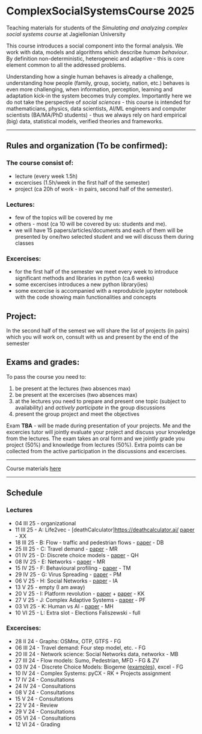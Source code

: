 # ComplexSocialSystemsCourse 2025

Teaching materials for students of the _Simulating and analyzing complex social systems course_ at Jagiellonian University

This course introduces a social component into the formal analysis. We work with data, models and algorithms which describe _human behaviour_. By definition non-deterministic, heterogeneic and adaptive - this is core element common to all the addressed problems. 

Understanding how a single human behaves is already a challenge, understanding how people (family, group, society, nation, etc.) behaves is even more challenging, when information, perception, learning and adaptation kick-in the system becomes truly complex. Importantly here we do not take the perspective of _social sciences_ - this course is intended for mathematicians, physics, data scientists, AI/ML engineers and computer scientists (BA/MA/PhD students) - thus we always rely on hard empirical (big) data, statistical models, verified theories and frameworks.



---

## Rules and organization (To be confirmed):

### The course consist of:
* lecture (every week 1.5h)
* excercises (1.5h/week in the first half of the semester)
* project (ca 20h of work - in pairs, second half of the semester).

### Lectures:

* few of the topics will be covered by me
* others - most (ca 10 will be covered by us: students and me).
* we will have 15 papers/articles/documents and each of them will be presented by one/two selected student and we will discuss them during classes



### Excercises:

* for the first half of the semester we meet every week to introduce significant methods and libraries in python (ca.6 weeks)
* some excercises introduces a new python library(ies)
* some excercise is accompanied with a reprodubicle jupyter notebook with the code showing main functionalities and concepts

## Project:

In the second half of the semest we will share the list of projects (in pairs) which you will work on, consult with us and present by the end of the semester

## Exams and grades:

To pass the course you need to:
1. be present at the lectures (two absences max) 
2. be present at the excercises (two absences max)
3. at the lectures you need to prepare and present one topic (subject to availability) and *actively participate* in the group discussions
4. present the group project and meet the objectives

Exam **TBA** - will be made during presentation of your projects. Me and the excercies tutor will jointly evaluate your project and discuss your knowledge from the lectures. The exam takes an oral form and we jointly grade you project (50%) and knowledge from lectures (50%). Extra points can be collected from the active participation in the discussions and excercises.

---

Course materials [here](https://github.com/RafalKucharskiPK/ComplexSocialSystemsCourse/blob/main/Course.ipynb)

----

## Schedule

### Lectures

* 04 III 25 - organizational
* 11 III 25 - A: Life2vec - [deathCalculator]https://deathcalculator.ai/ [paper](https://github.com/RafalKucharskiPK/ComplexSocialSystemsCourse/blob/main/papers/life2vec.pdf) - XX
* 18 III 25 - B: Flow - traffic and pedestrian flows - [paper](https://github.com/RafalKucharskiPK/ComplexSocialSystemsCourse/blob/main/papers/helbing_pedestrians.pdf) - DB
* 25 III 25 - C: Travel demand - [paper](https://github.com/RafalKucharskiPK/ComplexSocialSystemsCourse/blob/main/papers/gonzales_mobility.pdf) - MR
* 01 IV 25 - D: Discrete choice models - [paper](https://github.com/RafalKucharskiPK/ComplexSocialSystemsCourse/blob/main/papers/train_logit.pdf) - QH
* 08 IV 25 - E: Networks - [paper](http://networksciencebook.com/chapter/2) - MR
* 15 IV 25 - F: Behavioural profiling - [paper](/papers/kosinski.pdf)  - TM
* 29 IV 25 - G: Virus Spreading - [paper](http://networksciencebook.com/chapter/10) - PM
* 06 V 25 - H: Social Networks - [paper](/papers/fake.pdf) - IA
* 13 V 25 - empty (I am away)
* 20 V 25 - I: Platform revolution - [paper](/papers/rochet_tirole.pdf) + [paper](/papers/platforms_paper.pdf) - KK
* 27 V 25 - J: Complex Adaptive Systems - [paper](/papers/animal_collective_behaviour.pdf) - PF
* 03 VI 25 - K: Human vs AI - [paper](/papers/starcraft.pdf) - MH
* 10 VI 25 - L: Extra slot - Elections Faliszewski - full




### Excercises:

* 28 II  24 - Graphs: OSMnx, OTP, GTFS - FG
* 06 III 24 - Travel demand: Four step model, etc. - FG
* 20 III 24 - Network science: Social Networks data, networkx - MB
* 27 III 24 - Flow models: Sumo, Pedestrian, MFD - FG & ZV
* 03 IV  24 - Discrete Choice Models: Biogeme ([examples](https://github.com/alvarogutyerrez/TheDiscreteChoiceDataBank)), excel - FG
* 10 IV  24 - Complex Systems: pyCX - RK + Projects assignment
* 17 IV  24 - Consultations
* 24 IV  24 - Consultations
* 08 V   24 - Consultations
* 15 V   24 - Consultations
* 22 V   24 - Review
* 29 V   24 - Consultations
* 05 VI  24 - Consultations
* 12 VI  24 - Grading
